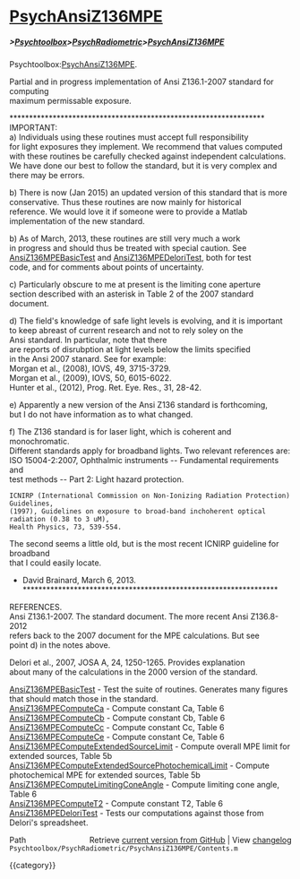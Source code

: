 # [PsychAnsiZ136MPE](PsychAnsiZ136MPE)
##### >[Psychtoolbox](Psychtoolbox)>[PsychRadiometric](PsychRadiometric)>[PsychAnsiZ136MPE](PsychAnsiZ136MPE)

Psychtoolbox:[PsychAnsiZ136MPE](PsychAnsiZ136MPE).  
  
Partial and in progress implementation of Ansi Z136.1-2007 standard for computing  
maximum permissable exposure.  
  
\*\*\*\*\*\*\*\*\*\*\*\*\*\*\*\*\*\*\*\*\*\*\*\*\*\*\*\*\*\*\*\*\*\*\*\*\*\*\*\*\*\*\*\*\*\*\*\*\*\*\*\*\*\*\*\*\*\*\*\*\*\*\*\*\*  
IMPORTANT:  
  a) Individuals using these routines must accept full responsibility   
  for light exposures they implement. We recommend that values computed  
  with these routines be carefully checked against independent calculations.  
  We have done our best to follow the standard, but it is very complex and  
  there may be errors.  
  
  b) There is now (Jan 2015) an updated version of this standard that is more  
  conservative.  Thus these routines are now mainly for historical  
  reference.  We would love it if someone were to provide a Matlab  
  implementation of the new standard.  
  
  b) As of March, 2013, these routines are still very much a work  
  in progress and should thus be treated with special caution.  See  
  [AnsiZ136MPEBasicTest](AnsiZ136MPEBasicTest) and [AnsiZ136MPEDeloriTest](AnsiZ136MPEDeloriTest), both for test   
  code, and for comments about points of uncertainty.  
  
  c) Particularly obscure to me at present is the limiting cone aperture  
  section described with an asterisk in Table 2 of the 2007 standard   
  document.  
  
  d) The field's knowledge of safe light levels is evolving, and it is important  
  to keep abreast of current research and not to rely soley on the  
  Ansi standard.  In particular, note that there  
  are reports of disrubption at light levels below the limits specified  
  in the Ansi 2007 stanard. See for example:  
    Morgan et al., (2008), IOVS, 49, 3715-3729.  
    Morgan et al., (2009), IOVS, 50, 6015-6022.  
    Hunter et al., (2012), Prog. Ret. Eye. Res., 31, 28-42.  
  
  e) Apparently a new version of the Ansi Z136 standard is forthcoming,  
  but I do not have information as to what changed.  
  
  f) The Z136 standard is for laser light, which is coherent and monochromatic.  
  Different standards apply for broadband lights.  Two relevant references are:  
    ISO 15004-2:2007, Ophthalmic instruments -- Fundamental requirements and  
    test methods -- Part 2: Light hazard protection.  
  
    ICNIRP (International Commission on Non-Ionizing Radiation Protection) Guidelines,  
    (1997), Guidelines on exposure to broad-band inchoherent optical radiation (0.38 to 3 uM),  
    Health Physics, 73, 539-554.  
  The second seems a little old, but is the most recent ICNIRP guideline for broadband  
  that I could easily locate.  
  
 - David Brainard, March 6, 2013.  
\*\*\*\*\*\*\*\*\*\*\*\*\*\*\*\*\*\*\*\*\*\*\*\*\*\*\*\*\*\*\*\*\*\*\*\*\*\*\*\*\*\*\*\*\*\*\*\*\*\*\*\*\*\*\*\*\*\*\*\*\*\*\*\*\*  
  
REFERENCES.  
  Ansi Z136.1-2007.  The standard document. The more recent Ansi Z136.8-2012  
  refers back to the 2007 document for the MPE calculations.  But see  
  point d) in the notes above.  
  
  Delori et al., 2007, JOSA A, 24, 1250-1265.  Provides explanation  
  about many of the calculations in the 2000 version of the standard.  
  
  [AnsiZ136MPEBasicTest](AnsiZ136MPEBasicTest) - Test the suite of routines.  Generates many figures that should match those in the standard.  
  [AnsiZ136MPEComputeCa](AnsiZ136MPEComputeCa) - Compute constant Ca, Table 6  
  [AnsiZ136MPEComputeCb](AnsiZ136MPEComputeCb) - Compute constant Cb, Table 6  
  [AnsiZ136MPEComputeCc](AnsiZ136MPEComputeCc) - Compute constant Cc, Table 6  
  [AnsiZ136MPEComputeCe](AnsiZ136MPEComputeCe) - Compute constant Ce, Table 6  
  [AnsiZ136MPEComputeExtendedSourceLimit](AnsiZ136MPEComputeExtendedSourceLimit) - Compute overall MPE limit for extended sources, Table 5b  
  [AnsiZ136MPEComputeExtendedSourcePhotochemicalLimit](AnsiZ136MPEComputeExtendedSourcePhotochemicalLimit) - Compute photochemical MPE for extended sources, Table 5b  
  [AnsiZ136MPEComputeLimitingConeAngle](AnsiZ136MPEComputeLimitingConeAngle) - Compute limiting cone angle, Table 6  
  [AnsiZ136MPEComputeT2](AnsiZ136MPEComputeT2) - Compute constant T2, Table 6  
  [AnsiZ136MPEDeloriTest](AnsiZ136MPEDeloriTest) - Tests our computations against those from Delori's spreadsheet.  




<div class="code_header" style="text-align:right;">
  <span style="float:left;">Path&nbsp;&nbsp;</span> <span class="counter">Retrieve <a href=
  "https://raw.github.com/Psychtoolbox-3/Psychtoolbox-3/beta/Psychtoolbox/PsychRadiometric/PsychAnsiZ136MPE/Contents.m">current version from GitHub</a> | View <a href=
  "https://github.com/Psychtoolbox-3/Psychtoolbox-3/commits/beta/Psychtoolbox/PsychRadiometric/PsychAnsiZ136MPE/Contents.m">changelog</a></span>
</div>
<div class="code">
  <code>Psychtoolbox/PsychRadiometric/PsychAnsiZ136MPE/Contents.m</code>
</div>

{{category}}